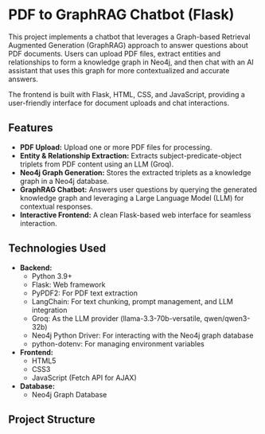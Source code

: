 # PDF to GraphRAG Chatbot (Flask)

This project implements a chatbot that leverages a Graph-based Retrieval Augmented Generation (GraphRAG) approach to answer questions about PDF documents. Users can upload PDF files, extract entities and relationships to form a knowledge graph in Neo4j, and then chat with an AI assistant that uses this graph for more contextualized and accurate answers.

The frontend is built with Flask, HTML, CSS, and JavaScript, providing a user-friendly interface for document uploads and chat interactions.

## Features

* **PDF Upload:** Upload one or more PDF files for processing.
* **Entity & Relationship Extraction:** Extracts subject-predicate-object triplets from PDF content using an LLM (Groq).
* **Neo4j Graph Generation:** Stores the extracted triplets as a knowledge graph in a Neo4j database.
* **GraphRAG Chatbot:** Answers user questions by querying the generated knowledge graph and leveraging a Large Language Model (LLM) for contextual responses.
* **Interactive Frontend:** A clean Flask-based web interface for seamless interaction.

## Technologies Used

* **Backend:**
    * Python 3.9+
    * Flask: Web framework
    * PyPDF2: For PDF text extraction
    * LangChain: For text chunking, prompt management, and LLM integration
    * Groq: As the LLM provider (llama-3.3-70b-versatile, qwen/qwen3-32b)
    * Neo4j Python Driver: For interacting with the Neo4j graph database
    * python-dotenv: For managing environment variables
* **Frontend:**
    * HTML5
    * CSS3
    * JavaScript (Fetch API for AJAX)
* **Database:**
    * Neo4j Graph Database

## Project Structure